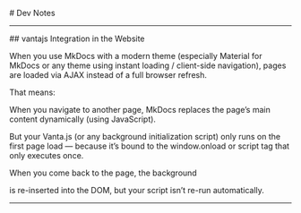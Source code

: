 \# Dev Notes



---



\## vantajs Integration in the Website



When you use MkDocs with a modern theme (especially Material for MkDocs or any theme using instant loading / client-side navigation), pages are loaded via AJAX instead of a full browser refresh.



That means:



When you navigate to another page, MkDocs replaces the page’s main content dynamically (using JavaScript).



But your Vanta.js (or any background initialization script) only runs on the first page load — because it’s bound to the window.onload or script tag that only executes once.



When you come back to the page, the background <div> is re-inserted into the DOM, but your script isn’t re-run automatically.



---

